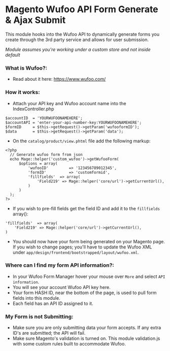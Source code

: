 # Magento Wufoo API Form Generate & Ajax Submit
This module hooks into the Wufoo API to dynamically generate forms you create through the 3rd party service and allows for user submission.

*Module assumes you're working under a custom store and not inside default*

### What is Wufoo?:
- Read about it here: https://www.wufoo.com/

### How it works:
- Attach your API key and Wufoo account name into the IndexController.php
```
$accountID  = 'YOURWUFOONAMEHERE';
$accountAPI = 'enter-your-api-number-key:YOURWUFOONAMEHERE';
$formID     = $this->getRequest()->getParam('wufooformID');
$data       = $this->getRequest()->getParam('data');
```

- On the ```catalog/product/view.phtml``` file add the following markup:
```
<?php
  // Generate wufoo form from json
  echo Mage::helper('custom_wufoo')->getWufooForm(
      $options = array(
          'wufooID'         => '123456789012345',
          'formID'          => 'customformid',
          'fillfields'  => array(
              'Field219' => Mage::helper('core/url')->getCurrentUrl(),
          )
      )
  );
?>
```

- If you wish to pre-fill fields get the field ID and add it to the ```fillfields``` array():
```
'fillfields'  => array(
    'Field219' => Mage::helper('core/url')->getCurrentUrl(),
)
```

- You should now have your form being generated on your Magento page. If you wish to change pages; you'll have to update the Wufoo XML under ```app/design/frontend/bootstrapped/layout/wufoo.xml```.

### Where can I find my form API information?:
- In your Wufoo Form Manager hover your mouse over ```More``` and select ```API information```.
- You will see your account Wufoo API key here.
- Your form HASH ID, near the bottom of the page, is used to pull form fields into this module.
- Each field has an API ID assigned to it.

### My Form is not Submitting:
- Make sure you are only submitting data your form accepts. If any extra ID's are submitted; the API will fail.
- Make sure Magento's validation is turned on. This module validation.js with some custom rules built to accommodate Wufoo.

